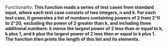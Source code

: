 Functionality: **This function reads a series of test cases from standard input, where each test case consists of two integers, n and k. For each test case, it generates a list of numbers containing powers of 2 from 2^0 to 2^20, excluding the power of 2 greater than k, and including three additional numbers: k minus the largest power of 2 less than or equal to k, k plus 1, and k plus the largest power of 2 less than or equal to k plus 1. The function then prints the length of this list and its elements.**